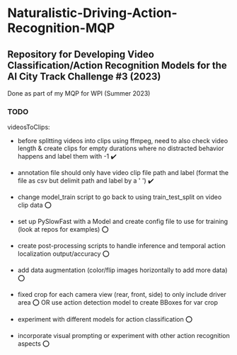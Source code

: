 # Naturalistic-Driving-Action-Recognition-MQP

## Repository for Developing Video Classification/Action Recognition Models for the AI City Track Challenge #3 (2023)
 
Done as part of my MQP for WPI (Summer 2023)


### TODO
videosToClips:
- before splitting videos into clips using ffmpeg, 
    need to also check video length &
    create clips for empty durations where no distracted behavior happens and label them with -1 :heavy_check_mark:

- annotation file should only have video clip file path and label (format the file as csv but delimit path and label by a ' ') :heavy_check_mark:

- change model_train script to go back to using train_test_split on video clip data :o:

- set up PySlowFast with a Model and create config file to use for training (look at repos for examples) :o:

- create post-processing scripts to handle inference and temporal action localization output/accuracy :o:

- add data augmentation (color/flip images horizontally to add more data) :o:

- fixed crop for each camera view (rear, front, side) to only include driver area :o:
    OR 
    use action detection model to create BBoxes for var crop

- experiment with different models for action classification :o:

- incorporate visual prompting or experiment with other action recognition aspects :o:
